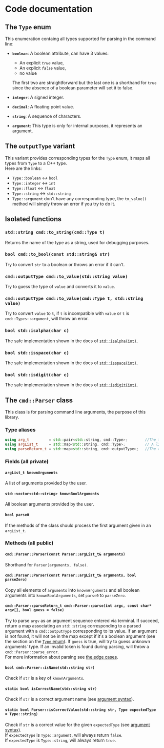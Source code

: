 # Code documentation

## The `Type` enum
This enumeration containg all types supported for parsing in the command line:
+ **`boolean`**: A boolean attribute, can have 3 values:
	- An explicit _`true`_ value,
	- An explicit _`false`_ value,
	- no value
  
	The first two are straightforward but the last one is a shorthand for `true` since the absence of a boolean parameter will set it to false.

+ **`integer`**: A signed integer.
+ **`decimal`**: A floating point value.
+ **`string`**: A sequence of characters.

+ **`argument`**: This type is only for internal purposes, it represents an argument.

## The `outputType` variant
This variant provides corresponding types for the `Type` enum, it maps all types from `Type` to a C++ type.  
Here are the links:
+ `Type::boolean`	$\longleftrightarrow$	`bool`
+ `Type::integer`	$\longleftrightarrow$	`int`
+ `Type::float`		$\longleftrightarrow$	`float`
+ `Type::string`	$\longleftrightarrow$	`std::string`
+ `Type::argument` don't have any corresponding type, the `to_value()` method will simply throw an error if you try to do it.

## Isolated functions
### `std::string cmd::to_string(cmd::Type t)`
Returns the name of the type as a string, used for debugging purposes.

### `bool cmd::to_bool(const std::string& str)`
Try to convert `str` to a boolean or throws an error if it can't.

### `cmd::outputType cmd::to_value(std::string value)`
Try to guess the type of `value` and converts it to `value`.

### `cmd::outputType cmd::to_value(cmd::Type t, std::string value)`
Try to convert `value` to `t`, if `t` is incompatible with `value` or `t` is `cmd::Types::argument`, will throw an error.

### `bool std::isalpha(char c)`
The safe implementation shown in the docs of [`std::isalpha(int)`](https://en.cppreference.com/w/cpp/string/byte/isalpha).

### `bool std::isspace(char c)`
The safe implementation shown in the docs of [`std::isspace(int)`](https://en.cppreference.com/w/cpp/string/byte/isspace).

### `bool std::isdigit(char c)`
The safe implementation shown in the docs of [`std::isdigit(int)`](https://en.cppreference.com/w/cpp/string/byte/isdigit).


## The `cmd::Parser` class
This class is for parsing command line arguments, the purpose of this library.

### Type aliases
```C++
using arg_t			= std::pair<std::string, cmd::Type>;		//The type of an argument
using argList_t		= std::map<std::string, cmd::Type>;			// A list contaning multiple arguments
using parseReturn_t = std::map<std::string, cmd::outputType>;	//The return type of `parse()`
```


### Fields (all private)
#### `argList_t knownArguments`
A list of arguments provided by the user.

#### `std::vector<std::string> knownBoolArguments`
All boolean arguments provided by the user.

#### `bool parse0`
If the methods of the class should process the first argument given in an `argList_t`.

### Methods (all public)
#### `cmd::Parser::Parser(const Parser::argList_t& arguments)`
Shorthand for `Parser(arguments, false)`.

#### `cmd::Parser::Parser(const Parser::argList_t& arguments, bool parseZero)`
Copy all elements of `arguments` into `knownArguments` and all boolean arguments into `knownBoolArguments`, set `parse0` to `parseZero`.

#### `cmd::Parser::parseReturn_t cmd::Parser::parse(int argc, const char* argv[], bool guess = false)`
Try to parse `argv` as an argument sequence entered via terminal. If succeed, return a map associating an `std::string` corresponding to a parsed argument with a `cmd::outputType` corresponding to its value. If an argument is not found, it will not be in the map except if it's a boolean argument (see the section on the [`Type` enum](#the-type-enum)). If `guess` is true, will try to guess unknown arguments' type.
If an invalid token is found during parsing, will throw a `cmd::Parser::parse_error`.  
For more information about parsing see [the edge cases](#edge-cases).

#### `bool cmd::Parser::isName(std::string str)`
Check if `str` is a key of `knownArguments`.

#### `static bool isCorrectName(std::string str)`
Check if `str` is a correct argument name (see [argument syntax](#argument-syntax)).

#### `static bool Parser::isCorrectValue(std::string str, Type expectedType = Type::string)`
Check if `str` is a correct value for the given `expectedType` (see [argument syntax](#argument-syntax)).  
If `expectedType` is `Type::argument`, will always return `false`.  
If `expectedType` is `Type::string`, will always return `true`.  